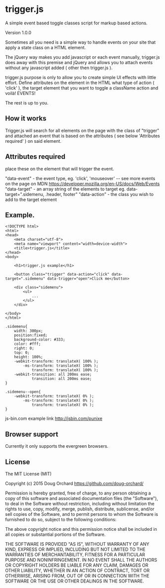 # trigger.js
A simple event based toggle classes script for markup based actions.

Version 1.0.0

Sometimes all you need is a simple way to handle events on your site that apply a state class on a HTML element.

The jQuery way makes you add javascript or each event manually, trigger.js does away with this premise and jQuery and allows you to attach events without any javascript added ( other then trigger.js ).

trigger.js purpose is only to allow you to create simple UI effects with little effort. Define attributes on the element in the HTML what type of action ( 'click' ), the target element that you want to toggle a className action and voilà! EVENTS!

The rest is up to you.

## How it works
Trigger.js will search for all elements on the page with the class of "trigger" and attached an event that is based on the attributes ( see below 'Attributes required' ) on said element.

## Attributes required

place these on the element that will trigger the event.

"data-event" - the event type, eg. 'click', 'mouseover' -- see more events on the page on MDN https://developer.mozilla.org/en-US/docs/Web/Events
"data-target" - an array string of the elements to target eg. data-target=".sidemenu, .header, footer"
"data-action" - the class you wish to add to the target element

## Example.

	<!DOCTYPE html>
	<html>
	<head>
		<meta charset="utf-8">
		<meta name="viewport" content="width=device-width">
		<title>trigger.js</title>
	</head>
	<body>

		<h1>trigger.js example</h1>

		<button class="trigger" data-action="click" data-target=".sidemenu" data-trigger="open">Click me</button>

		<div class="sidemenu">
			<ul>
				...
			</ul>
		</div>

	</body>
	</html>

	.sidemenu{
		width: 300px;
		position:fixed;
		background-color: #333;
		color: #fff;
		right: 0;
		top: 0;
		height: 100%;
		-webkit-transform: translateX( 100% );
		    -ms-transform: translateX( 100% );
		        transform: translateX( 100% );
		-webkit-transition: all 200ms ease;
		        transition: all 200ms ease;
	}

	.sidemenu--open{
		-webkit-transform: translateX( 0% );
		    -ms-transform: translateX( 0% );
		        transform: translateX( 0% );
	}

js-bin.com example link http://jsbin.com/punixe

## Browser support
Currently it only supports the evergreen browsers.

## License

The MIT License (MIT)

Copyright (c) 2015 Doug Orchard
https://github.com/doug-orchard/

Permission is hereby granted, free of charge, to any person obtaining a copy of this software and associated documentation files (the "Software"), to deal in the Software without restriction, including without limitation the rights to use, copy, modify, merge, publish, distribute, sublicense, and/or sell copies of the Software, and to permit persons to whom the Software is furnished to do so, subject to the following conditions:

The above copyright notice and this permission notice shall be included in all copies or substantial portions of the Software.

THE SOFTWARE IS PROVIDED "AS IS", WITHOUT WARRANTY OF ANY KIND, EXPRESS OR IMPLIED, INCLUDING BUT NOT LIMITED TO THE WARRANTIES OF MERCHANTABILITY, FITNESS FOR A PARTICULAR PURPOSE AND NONINFRINGEMENT. IN NO EVENT SHALL THE AUTHORS OR COPYRIGHT HOLDERS BE LIABLE FOR ANY CLAIM, DAMAGES OR OTHER LIABILITY, WHETHER IN AN ACTION OF CONTRACT, TORT OR OTHERWISE, ARISING FROM, OUT OF OR IN CONNECTION WITH THE SOFTWARE OR THE USE OR OTHER DEALINGS IN THE SOFTWARE.

